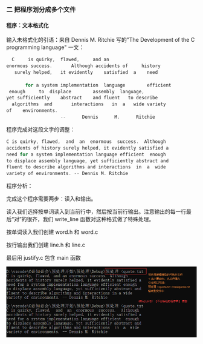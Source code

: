 ### 二  把程序划分成多个文件

#### 程序：文本格式化

输入未格式化的引语：来自 Dennis M. Ritchie 写的"The Development of the C programming language" 一文：

```c
  C 	is quirky,  flawed,		and an
enormous success.		Although accidents of	  history
   surely helped,	it evidently	satisfied  a    need
       
       for a system implementation	language		efficient
 enough		to  displace		assembly  language,
yet sufficiently	abstract	and fluent	 to describe
  algorithms  and		interactions   in  a   wide variety 
of	  environments.
    				--		Dennis		M.		Ritchie
```

程序完成对这段文字的调整：

```c
C is quirky, flawed,  and  an  enormous  success.  Although
accidents of history surely helped, it evidently satisfied a
need for a system implementation language efficient  enough
to displace assembly language, yet sufficiently abstract and
fluent to describe algorithms and interactions  in  a  wide
variety of environments. -- Dennis M. Ritchie
```

程序分析：

完成这个程序需要两步：读入和输出。

读入我们选择按单词读入到当前行中，然后按当前行输出。注意输出的每一行最后“对”的很齐，我们 write_line 函数对这种格式做了特殊处理。

按单词读入我们创建 word.h 和 word.c

按行输出我们创建 line.h 和 line.c

最后用 justify.c 包含 main 函数

![](./重定向.png)